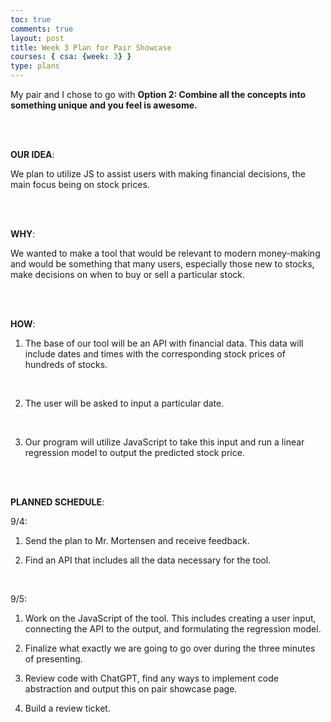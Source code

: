 ```yaml
---
toc: true
comments: true
layout: post
title: Week 3 Plan for Pair Showcase
courses: { csa: {week: 3} }
type: plans
---
```


My pair and I chose to go with **Option 2: Combine all the concepts into something unique and you feel is awesome.**

<br>
<br>

**OUR IDEA**:

We plan to utilize JS to assist users with making financial decisions, the main focus being on stock prices.

<br>
<br>

**WHY**:

We wanted to make a tool that would be relevant to modern money-making and would be something that many users, especially those new to stocks, make decisions on when to buy or sell a particular stock.

<br>
<br>

**HOW**:

1. The base of our tool will be an API with financial data. This data will include dates and times with the corresponding stock prices of hundreds of stocks. 

<br>

2. The user will be asked to input a particular date.

<br>

3. Our program will utilize JavaScript to take this input and run a linear regression model to output the predicted stock price. 

<br>
<br>

**PLANNED SCHEDULE**:

9/4: 

1. Send the plan to Mr. Mortensen and receive feedback. 

2. Find an API that includes all the data necessary for the tool.

<br>

9/5:

1. Work on the JavaScript of the tool. This includes creating a user input, connecting the API to the output, and formulating the regression model.

2. Finalize what exactly we are going to go over during the three minutes of presenting.

3. Review code with ChatGPT, find any ways to implement code abstraction and output this on pair showcase page.

4. Build a review ticket.